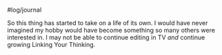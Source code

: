 #log/journal 

So this thing has started to take on a life of its own. I would have never imagined my hobby would have become something so many others were interested in. I may not be able to continue editing in TV *and* continue growing Linking Your Thinking.